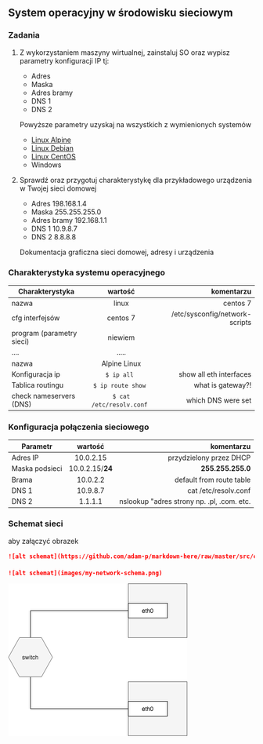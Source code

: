 ## System operacyjny w środowisku sieciowym

### Zadania


1. Z wykorzystaniem maszyny wirtualnej, zainstaluj SO oraz wypisz parametry konfiguracji IP tj:
   * Adres
   * Maska
   * Adres bramy
   * DNS 1
   * DNS 2
    
    Powyższe parametry uzyskaj na wszystkich z wymienionych systemów

   * [Linux Alpine](https://alpinelinux.org/)
   * [Linux Debian](https://www.debian.org/)
   * [Linux CentOS](https://www.centos.org/)
   * Windows 

2. Sprawdź oraz przygotuj charakterystykę dla przykładowego urządzenia w Twojej sieci domowej
   * Adres  198.168.1.4
   * Maska  255.255.255.0
   * Adres bramy  192.168.1.1
   * DNS 1  10.9.8.7
   * DNS 2  8.8.8.8
  
    Dokumentacja graficzna sieci domowej, adresy i urządzenia


### Charakterystyka systemu operacyjnego

| Charakterystyka           | wartość               | komentarzu                |
| -------------             |:-------------:        | -----:                    |
| nazwa                     | linux                 | centos 7                  |
| cfg interfejsów           | centos 7 | /etc/sysconfig/network-scripts         |
| program (parametry sieci) | niewiem               |                           |
| ....                      | .....                 |                           |
| nazwa                     | Alpine Linux          |                           |
| Konfiguracja ip           | ``$ ip all ``         | show all eth interfaces   | 
| Tablica routingu          | ``$ ip route show ``  | what is gateway?!         | 
| check nameservers (DNS)   | ``$ cat /etc/resolv.conf ``  | which DNS were set | 

### Konfiguracja połączenia sieciowego

| Parametr | wartość           | komentarzu |
| ------------- |:-------------:| -----:|
| Adres IP      | 10.0.2.15        | przydzielony przez DHCP |
| Maska podsieci| 10.0.2.15/**24** | **255.255.255.0**    |
| Brama         | 10.0.2.2         | default from route table |
| DNS 1         | 10.9.8.7         | cat /etc/resolv.conf     |
| DNS 2         | 1.1.1.1          | nslookup "adres strony np. .pl, .com. etc.|

### Schemat sieci

aby załączyć obrazek 

```markdown
![alt schemat](https://github.com/adam-p/markdown-here/raw/master/src/common/images/icon48.png)![alt schemat](https://github.com/adam-p/markdown-here/raw/master/src/common/images/icon48.png)

![alt schemat](images/my-network-schema.png)
```

![my network](network.png)

